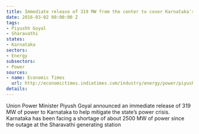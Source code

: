```yaml
---
title: Immediate release of 319 MW from the center to cover Karnataka's power crisis
date: 2016-03-02 00:00:00 Z
tags:
- Piyushh Goyal
- Sharavathi
states:
- Karnataka
sectors:
- Energy
subsectors:
- Power
sources:
- name: Economic Times
  url: http://economictimes.indiatimes.com/industry/energy/power/piyush-goyal-announces-319-mw-of-power-to-crisis-hit-karnataka/articleshow/51156600.cms
details: 
---
```


Union Power Minister Piyush Goyal announced an immediate release of 319 MW of power to Karnataka to help mitigate the state’s power crisis. Karnataka has been facing a shortage of about 2500 MW of power since the outage at the Sharavathi generating station
